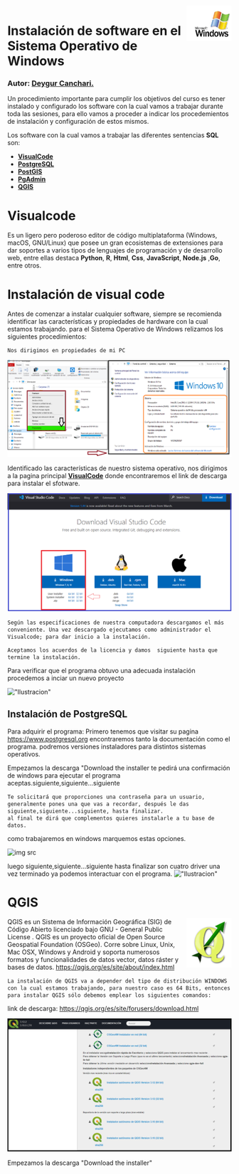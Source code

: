 <img src='../Img/screenshot/web1.png' align="right" width =20%>

# Instalación de software en el Sistema Operativo de Windows
### Autor: <a href= 'https://github.com/deygurc/Visualcode.git'>Deygur Canchari.</a>

Un procedimiento importante para cumplir los objetivos del curso es tener instalado y configurado los software con la cual vamos a trabajar durante toda las sesiones, para ello vamos a proceder a indicar los procedemientos de instalación y configuración de estos mismos.

Los software con la cual vamos a trabajar las diferentes sentencias **SQL** son:

* [**VisualCode**](https://code.visualstudio.com)
* [**PostgreSQL**](https://www.postgresql.org)
* [**PostGIS**](https://postgis.net)
* [**PgAdmin**](https://www.pgadmin.org) 
* [**QGIS**](https://qgis.org/es/site/) 


# Visualcode

Es un ligero pero poderoso editor de código multiplataforma (Windows, macOS, GNU/Linux) que posee un gran ecosistemas de extensiones para dar soportes a varios tipos de lenguajes de programación y de desarrollo web, entre ellas destaca **Python**, **R**, **Html**, **Css**, **JavaScript**, **Node.js** ,**Go**, entre otros.

 # Instalación de visual code

Antes de comenzar a instalar cualquier software, siempre se recomienda identificar las características y propiedades de hardware con la cual estamos trabajando.
para el Sistema Operativo de Windows relizamos los siguientes procedimientos:

```
Nos dirigimos en propiedades de mi PC

```

![img src ](../Img/screenshot/prosiste.png)



Identificado las características de nuestro sistema operativo, nos dirigimos a la pagina principal [**VisualCode**](https://code.visualstudio.com/docs/?dv=win) donde encontraremos el link de descarga para instalar el sfotware.

![img src ](../Img/screenshot/paginaweb.png)

```
Según las especificaciones de nuestra computadora descargamos el más conveniente. Una vez descargado ejecutamos como administrador el Visualcode; para dar inicio a la instalación.
```

```
Aceptamos los acuerdos de la licencia y damos  siguiente hasta que termine la instalación.
```
Para verificar que el programa obtuvo una adecuada instalación procedemos a inciar un nuevo proyecto

!["Ilustracion"](https://docs.microsoft.com/es-es/dotnet/core/tutorials/media/with-visual-studio-code/vs-code-open-folder.png)


## Instalación de PostgreSQL
Para adquirir el programa:
Primero tenemos que visitar su pagina https://www.postgresql.org encontraremos tanto la documentación como el programa.
podremos versiones instaladores para distintos sistemas operativos.


Empezamos la descarga "Download the installer te pedirá una confirmación de windows para ejecutar el programa aceptas.siguiente,siguiente...siguiente

```
Te solicitará que proporciones una contraseña para un usuario, generalmente pones una que vas a recordar, después le das siguiente,siguiente...siguiente, hasta finalizar.
al final te dirá que complementos quieres instalarle a tu base de datos.
```
como trabajaremos en windows marquemos estas opciones.

![img src](../Img/screenshot/opciondetrabajo.png)

luego siguiente,siguiente...siguiente hasta finalizar son cuatro driver
una vez terminado ya podemos interactuar con el programa.
!["Ilustracion"](https://www.muylinux.com/wp-content/uploads/2017/10/postgresql.png)


# QGIS

<img src='../Img/screenshot/logo.png' align="right" width =20%>

QGIS es un Sistema de Información Geográfica (SIG) de Código Abierto licenciado bajo GNU - General Public License . QGIS es un proyecto oficial de Open Source Geospatial Foundation (OSGeo). Corre sobre Linux, Unix, Mac OSX, Windows y Android y soporta numerosos formatos y funcionalidades de datos vector, datos ráster y bases de datos.
https://qgis.org/es/site/about/index.html

```
La instalación de QGIS va a depender del tipo de distribución WINDOWS con la cual estamos trabajando, para nuestro caso es 64 Bits, entonces para instalar QGIS sólo debemos emplear los siguientes comandos:
```

link de descarga: https://qgis.org/es/site/forusers/download.html

![img src](../Img/screenshot/instalerqgis.png)

Empezamos la descarga "Download the installer" 